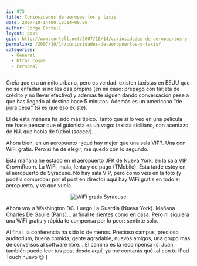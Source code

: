 ```yaml
---
id: 973
title: Curiosidades de aeropuertos y taxis
date: 2007-10-14T00:18:14+00:00
author: Jorge Cortell
layout: post
guid: http://www.cortell.net/2007/10/14/curiosidades-de-aeropuertos-y-taxis/
permalink: /2007/10/14/curiosidades-de-aeropuertos-y-taxis/
categories:
  - General
  - Otras cosas
  - Personal
---
```

Creí­a que era un mito urbano, pero es verdad: existen taxistas en EEUU que no se enfadan si no les das propina (en mi caso: prepago con tarjeta de crédito y no llevar efectivo) y además te siguen dando conversación pese a que has llegado al destino hace 5 minutos. Además es un americano "de pura cepa" (si es que eso existe).

El de esta mañana ha sido más tí­pico. Tanto que si lo veo en una pelí­cula me hace pensar que el guionista es un vago: taxista siciliano, con acentazo de NJ, que habla de fútbol (_soccer_)...

Ahora bien, en un aeropuerto -¿qué hay mejor que una sala VIP?. Una con WiFi gratis. Pero si he de elegir, me quedo con lo segundo.

Esta mañana he estado en el aeropuerto JFK de Nueva York, en la sala VIP CrownRoom. La WiFi, mala, lenta y de pago (TMobile). Esta tarde estoy en el aeropuerto de Syracuse. No hay sala VIP, pero como veis en la foto (y podéis comprobar por el post en directo) aquí­ hay WiFi gratis en todo el aeropuerto, y va que vuela.

<div style="text-align: center">
  <img alt="WiFi gratis Syracuse" title="WiFi gratis Syracuse" src="http://farm3.static.flickr.com/2093/1563099602_e831eb93e3_m.jpg" />
</div>

Ahora voy a Washington DC. Luego La Guardia (Nueva York). Mañana Charles De Gaulle (Paris)... al final te sientes como en casa. Pero ni siquiera una WiFi gratis y rápida te compensa por lo peor: sentirte solo.

Al final, la conferencia ha sido lo de menos. Precioso campus, precioso auditorium, buena comida, gente agradable, nuevos amigos, una grupo más de conversos al software libre... El camino es la recompensa (sí­ Juan, también puedo leer tus post desde aquí­, ya me contarás qué tal con tu iPod Touch nuevo 😉 )